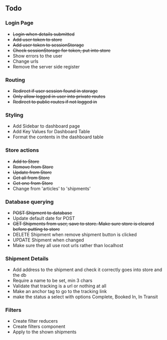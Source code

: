 ## Todo

### Login Page
* ~~Login when details submitted~~
* ~~Add user token to store~~
* ~~Add user token to sessionStorage~~
* ~~Check sessionStorage for token, put into store~~
* Show errors to the user
* Change urls
* Remove the server side register

### Routing
* ~~Redirect if user session found in storage~~
* ~~Only allow logged in user into private routes~~
* ~~Redirect to public routes if not logged in~~

### Styling
* Add Sidebar to dashboard page
* Add Key Values for Dashboard Table
* Format the contents in the dashboard table

### Store actions
* ~~Add to Store~~
* ~~Remove from Store~~
* ~~Update from Store~~
* ~~Get all from Store~~
* ~~Get one from Store~~
* Change from 'articles' to 'shipments'

### Database querying
* ~~POST Shipment to database~~
* Update default date for POST
* ~~GET Shipments from user, save to store. Make sure store is cleared before putting to store~~
* DELETE Shipment when remove shipment button is clicked
* UPDATE Shipment when changed
* Make sure they all use root urls rather than localhost

### Shipment Details
* Add address to the shipment and check it correctly goes into store and the db
* Require a name to be set, min 3 chars
* Validate that tracking is a url or nothing at all
* Make an anchor tag to go to the tracking link
* make the status a select with options Complete, Booked In, In Transit

### Filters
* Create filter reducers
* Create filters component
* Apply to the shown shipments
